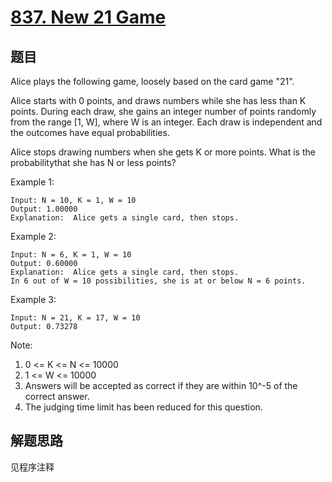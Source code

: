 # [837. New 21 Game](https://leetcode.com/problems/new-21-game/)

## 题目

Alice plays the following game, loosely based on the card game "21".

Alice starts with 0 points, and draws numbers while she has less than K points. During each draw, she gains an integer number of points randomly from the range [1, W], where W is an integer. Each draw is independent and the outcomes have equal probabilities.

Alice stops drawing numbers when she gets K or more points. What is the probabilitythat she has N or less points?

Example 1:

```text
Input: N = 10, K = 1, W = 10
Output: 1.00000
Explanation:  Alice gets a single card, then stops.
```

Example 2:

```text
Input: N = 6, K = 1, W = 10
Output: 0.60000
Explanation:  Alice gets a single card, then stops.
In 6 out of W = 10 possibilities, she is at or below N = 6 points.
```

Example 3:

```text
Input: N = 21, K = 17, W = 10
Output: 0.73278
```

Note:

1. 0 <= K <= N <= 10000
1. 1 <= W <= 10000
1. Answers will be accepted as correct if they are within 10^-5 of the correct answer.
1. The judging time limit has been reduced for this question.

## 解题思路

见程序注释

